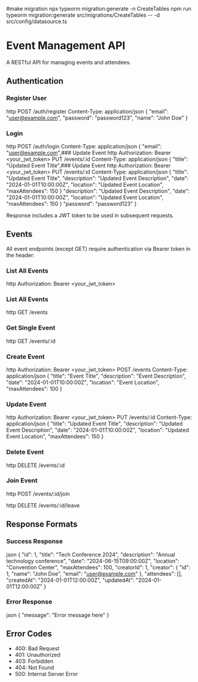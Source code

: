 #make migration
npx typeorm migration:generate -n CreateTables
npm run typeorm migration:generate src/migrations/CreateTables -- -d src/config/datasource.ts

# Event Management API

A RESTful API for managing events and attendees.

## Authentication

### Register User

http
POST /auth/register
Content-Type: application/json
{
"email": "user@example.com",
"password": "password123",
"name": "John Doe"
}

### Login
http
POST /auth/login
Content-Type: application/json
{
"email": "user@example.com",### Update Event
http
Authorization: Bearer <your_jwt_token>
PUT /events/:id
Content-Type: application/json
{
"title": "Updated Event Title",### Update Event
http
Authorization: Bearer <your_jwt_token>
PUT /events/:id
Content-Type: application/json
{
"title": "Updated Event Title",
"description": "Updated Event Description",
"date": "2024-01-01T10:00:00Z",
"location": "Updated Event Location",
"maxAttendees": 150
}
"description": "Updated Event Description",
"date": "2024-01-01T10:00:00Z",
"location": "Updated Event Location",
"maxAttendees": 150
}
"password": "password123"
}


Response includes a JWT token to be used in subsequent requests.

## Events

All event endpoints (except GET) require authentication via Bearer token in the header:

### List All Events
http
Authorization: Bearer <your_jwt_token>

### List All Events
http
GET /events

### Get Single Event
http
GET /events/:id

### Create Event
http
Authorization: Bearer <your_jwt_token>
POST /events
Content-Type: application/json
{
"title": "Event Title",
"description": "Event Description",
"date": "2024-01-01T10:00:00Z",
"location": "Event Location",
"maxAttendees": 100
}


### Update Event
http
Authorization: Bearer <your_jwt_token>
PUT /events/:id
Content-Type: application/json
{
"title": "Updated Event Title",
"description": "Updated Event Description",
"date": "2024-01-01T10:00:00Z",
"location": "Updated Event Location",
"maxAttendees": 150
}

### Delete Event

http
DELETE /events/:id

### Join Event
http
POST /events/:id/join

http
DELETE /events/:id/leave
## Response Formats

### Success Response
json
{
"id": 1,
"title": "Tech Conference 2024",
"description": "Annual technology conference",
"date": "2024-06-15T09:00:00Z",
"location": "Convention Center",
"maxAttendees": 100,
"creatorId": 1,
"creator": {
"id": 1,
"name": "John Doe",
"email": "user@example.com"
},
"attendees": [],
"createdAt": "2024-01-01T12:00:00Z",
"updatedAt": "2024-01-01T12:00:00Z"
}

### Error Response
json
{
"message": "Error message here"
}


## Error Codes
- 400: Bad Request
- 401: Unauthorized
- 403: Forbidden
- 404: Not Found
- 500: Internal Server Error
